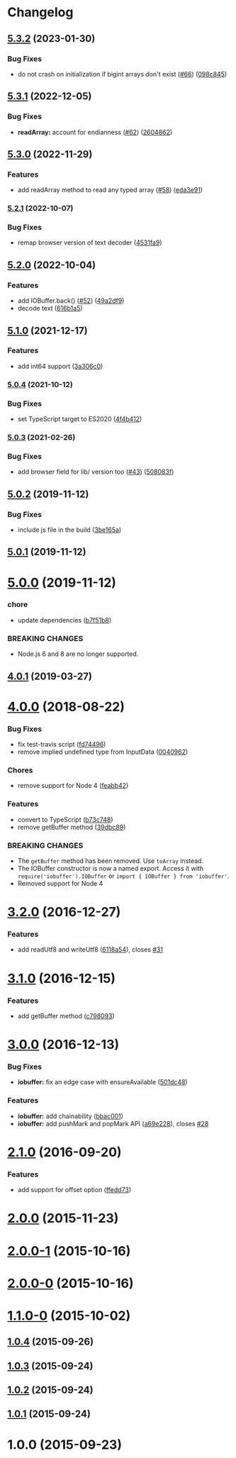 # Changelog

## [5.3.2](https://github.com/image-js/iobuffer/compare/v5.3.1...v5.3.2) (2023-01-30)


### Bug Fixes

* do not crash on initialization if bigint arrays don't exist ([#66](https://github.com/image-js/iobuffer/issues/66)) ([098c845](https://github.com/image-js/iobuffer/commit/098c8458f73f2f43a3a5499ed4a0c45ba41ca7d4))

## [5.3.1](https://github.com/image-js/iobuffer/compare/v5.3.0...v5.3.1) (2022-12-05)


### Bug Fixes

* **readArray:** account for endianness ([#62](https://github.com/image-js/iobuffer/issues/62)) ([2604862](https://github.com/image-js/iobuffer/commit/26048621abc60e8830ce690b31ebfcf0e38dd422))

## [5.3.0](https://github.com/image-js/iobuffer/compare/v5.2.1...v5.3.0) (2022-11-29)


### Features

* add readArray method to read any typed array ([#58](https://github.com/image-js/iobuffer/issues/58)) ([eda3e91](https://github.com/image-js/iobuffer/commit/eda3e918ce93e25c9f0e82e626b48bc01c0960ee))

### [5.2.1](https://www.github.com/image-js/iobuffer/compare/v5.2.0...v5.2.1) (2022-10-07)


### Bug Fixes

* remap browser version of text decoder ([4531fa9](https://www.github.com/image-js/iobuffer/commit/4531fa94120f8984029dbe37574c64986f172469))

## [5.2.0](https://www.github.com/image-js/iobuffer/compare/v5.1.0...v5.2.0) (2022-10-04)


### Features

* add IOBuffer.back() ([#52](https://www.github.com/image-js/iobuffer/issues/52)) ([49a2df9](https://www.github.com/image-js/iobuffer/commit/49a2df924ac512d96d394eecb7fe24fdd2469ead))
* decode text ([616b1a5](https://www.github.com/image-js/iobuffer/commit/616b1a5e841ceb1174a86c6eb87bcffe571aca2f))

## [5.1.0](https://www.github.com/image-js/iobuffer/compare/v5.0.4...v5.1.0) (2021-12-17)


### Features

* add int64 support ([3a306c0](https://www.github.com/image-js/iobuffer/commit/3a306c0d3fb62f88be7ad59ea1d202a623907426))

### [5.0.4](https://www.github.com/image-js/iobuffer/compare/v5.0.3...v5.0.4) (2021-10-12)


### Bug Fixes

* set TypeScript target to ES2020 ([4f4b412](https://www.github.com/image-js/iobuffer/commit/4f4b4120b90d0fcd67e6c36f9bd81ea7cbcd8c3d))

### [5.0.3](https://github.com/image-js/iobuffer/compare/v5.0.2...v5.0.3) (2021-02-26)


### Bug Fixes

* add browser field for lib/ version too ([#43](https://github.com/image-js/iobuffer/issues/43)) ([508083f](https://github.com/image-js/iobuffer/commit/508083f9ea2288df57992d1659cfe78e0b751a38))

## [5.0.2](https://github.com/image-js/iobuffer/compare/v5.0.1...v5.0.2) (2019-11-12)


### Bug Fixes

* include js file in the build ([3be165a](https://github.com/image-js/iobuffer/commit/3be165a05da7c7287c87cd17da87e2ab9549baf8))



## [5.0.1](https://github.com/image-js/iobuffer/compare/v5.0.0...v5.0.1) (2019-11-12)



# [5.0.0](https://github.com/image-js/iobuffer/compare/v4.0.1...v5.0.0) (2019-11-12)


### chore

* update dependencies ([b7f51b8](https://github.com/image-js/iobuffer/commit/b7f51b8b5ca82f6d16e91273e0198f9650207acb))


### BREAKING CHANGES

* Node.js 6 and 8 are no longer supported.



## [4.0.1](https://github.com/image-js/iobuffer/compare/v4.0.0...v4.0.1) (2019-03-27)



<a name="4.0.0"></a>
# [4.0.0](https://github.com/image-js/iobuffer/compare/v3.2.0...v4.0.0) (2018-08-22)


### Bug Fixes

* fix test-travis script ([fd74496](https://github.com/image-js/iobuffer/commit/fd74496))
* remove implied undefined type from InputData ([0040962](https://github.com/image-js/iobuffer/commit/0040962))


### Chores

* remove support for Node 4 ([feabb42](https://github.com/image-js/iobuffer/commit/feabb42))


### Features

* convert to TypeScript ([b73c748](https://github.com/image-js/iobuffer/commit/b73c748))
* remove getBuffer method ([39dbc89](https://github.com/image-js/iobuffer/commit/39dbc89))


### BREAKING CHANGES

* The `getBuffer` method has been removed. Use `toArray` instead.
* The IOBuffer constructor is now a named export. Access it with
`require('iobuffer').IOBuffer` or `import { IOBuffer } from 'iobuffer'`.
* Removed support for Node 4



<a name="3.2.0"></a>
# [3.2.0](https://github.com/image-js/iobuffer/compare/v3.1.0...v3.2.0) (2016-12-27)


### Features

* add readUtf8 and writeUtf8 ([6118a54](https://github.com/image-js/iobuffer/commit/6118a54)), closes [#31](https://github.com/image-js/iobuffer/issues/31)



<a name="3.1.0"></a>
# [3.1.0](https://github.com/image-js/iobuffer/compare/v3.0.0...v3.1.0) (2016-12-15)


### Features

* add getBuffer method ([c798093](https://github.com/image-js/iobuffer/commit/c798093))



<a name="3.0.0"></a>
# [3.0.0](https://github.com/image-js/iobuffer/compare/v2.1.0...v3.0.0) (2016-12-13)


### Bug Fixes

* **iobuffer:** fix an edge case with ensureAvailable ([501dc48](https://github.com/image-js/iobuffer/commit/501dc48))


### Features

* **iobuffer:** add chainability ([bbac001](https://github.com/image-js/iobuffer/commit/bbac001))
* **iobuffer:** add pushMark and popMark API ([a69e228](https://github.com/image-js/iobuffer/commit/a69e228)), closes [#28](https://github.com/image-js/iobuffer/issues/28)



<a name="2.1.0"></a>
# [2.1.0](https://github.com/image-js/iobuffer/compare/v2.0.0...v2.1.0) (2016-09-20)


### Features

* add support for offset option ([ffedd73](https://github.com/image-js/iobuffer/commit/ffedd73))



<a name="2.0.0"></a>
# [2.0.0](https://github.com/image-js/iobuffer/compare/v2.0.0-1...v2.0.0) (2015-11-23)



<a name="2.0.0-1"></a>
# [2.0.0-1](https://github.com/image-js/iobuffer/compare/v2.0.0-0...v2.0.0-1) (2015-10-16)



<a name="2.0.0-0"></a>
# [2.0.0-0](https://github.com/image-js/iobuffer/compare/v1.1.0-0...v2.0.0-0) (2015-10-16)



<a name="1.1.0-0"></a>
# [1.1.0-0](https://github.com/image-js/iobuffer/compare/v1.0.4...v1.1.0-0) (2015-10-02)



<a name="1.0.4"></a>
## [1.0.4](https://github.com/image-js/iobuffer/compare/v1.0.3...v1.0.4) (2015-09-26)



<a name="1.0.3"></a>
## [1.0.3](https://github.com/image-js/iobuffer/compare/v1.0.2...v1.0.3) (2015-09-24)



<a name="1.0.2"></a>
## [1.0.2](https://github.com/image-js/iobuffer/compare/v1.0.1...v1.0.2) (2015-09-24)



<a name="1.0.1"></a>
## [1.0.1](https://github.com/image-js/iobuffer/compare/v1.0.0...v1.0.1) (2015-09-24)



<a name="1.0.0"></a>
# 1.0.0 (2015-09-23)
